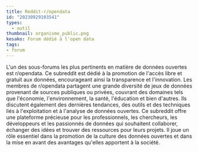 ```yaml
---
title: Reddit-r/opendata
id: "20230929103541"
types:
  - outil
thumbnail: organisme_public.png
kesako: Forum dédié à l'open data
tags:
- forum
---
```



L'un des sous-forums les plus pertinents en matière de données ouvertes est r/opendata. Ce subreddit est dédié à la promotion de l'accès libre et gratuit aux données, encourageant ainsi la transparence et l'innovation.
Les membres de r/opendata partagent une grande diversité de jeux de données provenant de sources publiques ou privées, couvrant des domaines tels que l'économie, l'environnement, la santé, l'éducation et bien d'autres. Ils discutent également des dernières tendances, des outils et des techniques liés à l'exploitation et à l'analyse de données ouvertes.
Ce subreddit offre une plateforme précieuse pour les professionnels, les chercheurs, les développeurs et les passionnés de données qui souhaitent collaborer, échanger des idées et trouver des ressources pour leurs projets. Il joue un rôle essentiel dans la promotion de la culture des données ouvertes et dans la mise en avant des avantages qu'elles apportent à la société.
